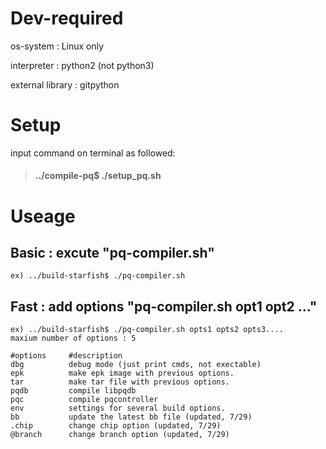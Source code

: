 # Dev-required
os-system : Linux only

interpreter : python2 (not python3)

external library : gitpython

# Setup

input command on terminal as followed:
 >#### ../compile-pq$   ./setup_pq.sh

# Useage
## Basic : excute "pq-compiler.sh"
    ex) ../build-starfish$ ./pq-compiler.sh
## Fast : add options "pq-compiler.sh opt1 opt2 ..."
    ex) ../build-starfish$ ./pq-compiler.sh opts1 opts2 opts3....
    maxium number of options : 5

    #options     #description   
    dbg          debug mode (just print cmds, not exectable)
    epk          make epk image with previous options.
    tar          make tar file with previous options.
    pqdb         compile libpqdb
    pqc          compile pqcontroller
    env          settings for several build options.
    bb           update the latest bb file (updated, 7/29)
    .chip        change chip option (updated, 7/29)
    @branch      change branch option (updated, 7/29)
